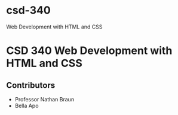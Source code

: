 # csd-340
Web Development with HTML and CSS

# CSD 340 Web Development with HTML and CSS

## Contributors
* Professor Nathan Braun
* Bella Apo
